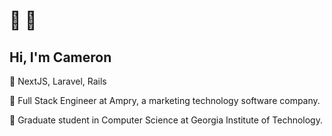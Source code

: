 # 👋 🤠
## Hi, I'm Cameron
<!--
**youngbloodcyb/youngbloodcyb** is a ✨ _special_ ✨ repository because its `README.md` (this file) appears on your GitHub profile.

Here are some ideas to get you started:

- 🔭 I’m currently working on ...
- 🌱 I’m currently learning ...
- 👯 I’m looking to collaborate on ...
- 🤔 I’m looking for help with ...
- 💬 Ask me about ...
-  How to reach me: ...
- 😄 Pronouns: ...
- ⚡ Fun fact: ...
-->

🌱 NextJS, Laravel, Rails

🔭 Full Stack Engineer at Ampry, a marketing technology software company.

📕 Graduate student in Computer Science at Georgia Institute of Technology.
